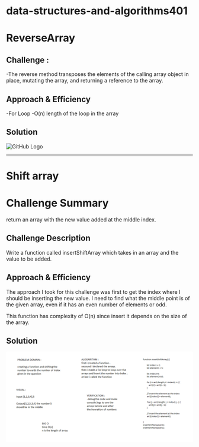 # data-structures-and-algorithms401

# ReverseArray

## Challenge :
-The reverse method transposes the elements of the calling array object in place, mutating the array, and returning a reference to the array.

## Approach & Efficiency
-For Loop
-O(n) length of the loop in the array 

## Solution
![GitHub Logo](/assests/reversearrayimg.PNG)


----------------------------------------------

# Shift array

# Challenge Summary
 return an array with the new value added at the middle index.

## Challenge Description
Write a function called insertShiftArray which takes in an array and the value to be added. 
## Approach & Efficiency
The approach I took for this challenge was first to get the index where I should be inserting the new value. I need to find what the middle point is of the given array, even if it has an even number of elements or odd.


This function has complexity of O(n) since insert it depends on the size of the array.

## Solution
![GitHub Logo](./assests/shift-array.PNG)